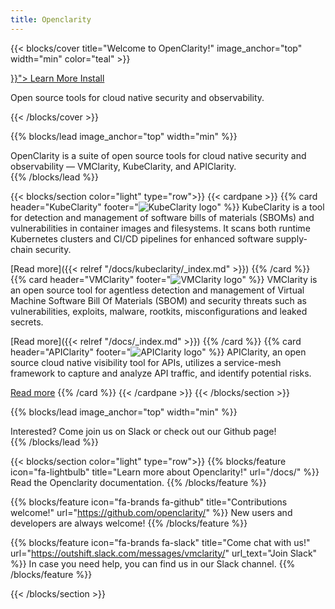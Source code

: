 ```yaml
---
title: Openclarity
---
```


{{< blocks/cover title="Welcome to OpenClarity!" image_anchor="top" width="min" color="teal" >}}
<div class="mx-auto">
	<a class="btn btn-lg btn-primary mr-3 mb-4" href="{{< relref "/docs/" >}}">
		Learn More <i class="fa-solid fa-circle-right ml-2"></i>
	</a>
	<a class="btn btn-lg btn-secondary mr-3 mb-4" href="/docs/user-guide/">
		Install <i class="fa-brands fa-github ml-2 "></i>
	</a>
	<p class="lead mt-5">Open source tools for cloud native security and observability.</p>
</div>
{{< /blocks/cover >}}

{{% blocks/lead image_anchor="top" width="min" %}}
<div class="main-lead">
OpenClarity is a suite of open source tools for cloud native security and observability — VMClarity, KubeClarity, and APIClarity.
</div>
{{% /blocks/lead %}}

{{< blocks/section color="light" type="row">}}
{{< cardpane >}}
  {{% card header="KubeClarity" footer="![KubeClarity logo](./img/logos/kube-clarity-android-chrome-192x192.png)" %}}
  KubeClarity is a tool for detection and management of software bills of materials (SBOMs) and vulnerabilities in container images and filesystems. It scans both runtime Kubernetes clusters and CI/CD pipelines for enhanced software supply-chain security.

  [Read more]({{< relref "/docs/kubeclarity/_index.md" >}})
  {{% /card %}}
  {{% card header="VMClarity" footer="![VMClarity logo](./img/logos/vm-clarity-android-chrome-192x192.png)" %}}
  VMClarity is an open source tool for agentless detection and management of Virtual Machine Software Bill Of Materials (SBOM) and security threats such as vulnerabilities, exploits, malware, rootkits, misconfigurations and leaked secrets.

  [Read more]({{< relref "/docs/_index.md" >}})
  {{% /card %}}
  {{% card header="APIClarity" footer="![APIClarity logo](./img/logos/api-clarity-android-chrome-192x192.png)" %}}
  APIClarity, an open source cloud native visibility tool for APIs, utilizes a service-mesh framework to capture and analyze API traffic, and identify potential risks.

  [Read more](https://apiclarity.io)
  {{% /card %}}
{{< /cardpane >}}
{{< /blocks/section >}}

{{% blocks/lead image_anchor="top" width="min" %}}
<div class="main-lead">Interested? Come join us on Slack or check out our Github page!</div>
{{% /blocks/lead %}}

{{< blocks/section color="light" type="row">}}
{{% blocks/feature icon="fa-lightbulb" title="Learn more about Openclarity!" url="/docs/" %}}
Read the Openclarity documentation.
{{% /blocks/feature %}}

{{% blocks/feature icon="fa-brands fa-github" title="Contributions welcome!" url="https://github.com/openclarity/" %}}
New users and developers are always welcome!
{{% /blocks/feature %}}

{{% blocks/feature icon="fa-brands fa-slack" title="Come chat with us!" url="https://outshift.slack.com/messages/vmclarity/" url_text="Join Slack" %}}
In case you need help, you can find us in our Slack channel.
{{% /blocks/feature %}}

{{< /blocks/section >}}
